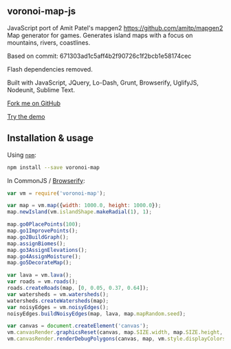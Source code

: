 voronoi-map-js
--------------

JavaScript port of Amit Patel's mapgen2 https://github.com/amitp/mapgen2 Map generator for games. Generates island maps with a focus on mountains, rivers, coastlines.

Based on commit: 671303ad1c5aff4b2f90726c1f2bcb1e58174cec

Flash dependencies removed.

Built with JavaScript, JQuery, Lo-Dash, Grunt, Browserify, UglifyJS, Nodeunit, Sublime Text.

[Fork me on GitHub](https://github.com/rjanicek/voronoi-map-js)

[Try the demo](http://rjanicek.github.io/voronoi-map-js/)

## Installation & usage

Using [`npm`](http://npmjs.org/):

```bash
npm install --save voronoi-map
```

In CommonJS / [Browserify](http://browserify.org/):

```js
var vm = require('voronoi-map');

var map = vm.map({width: 1000.0, height: 1000.0});
map.newIsland(vm.islandShape.makeRadial(1), 1);

map.go0PlacePoints(100);
map.go1ImprovePoints();
map.go2BuildGraph();
map.assignBiomes();
map.go3AssignElevations();
map.go4AssignMoisture();
map.go5DecorateMap();

var lava = vm.lava();
var roads = vm.roads();
roads.createRoads(map, [0, 0.05, 0.37, 0.64]);
var watersheds = vm.watersheds();
watersheds.createWatersheds(map);
var noisyEdges = vm.noisyEdges();
noisyEdges.buildNoisyEdges(map, lava, map.mapRandom.seed);

var canvas = document.createElement('canvas');
vm.canvasRender.graphicsReset(canvas, map.SIZE.width, map.SIZE.height, vm.style.displayColors);
vm.canvasRender.renderDebugPolygons(canvas, map, vm.style.displayColors);
```